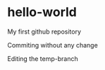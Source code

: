 hello-world
===========

My first github repository

Commiting without any change

Editing the temp-branch
